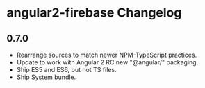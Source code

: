 # angular2-firebase Changelog

## 0.7.0

* Rearrange sources to match newer NPM-TypeScript practices.
* Update to work with Angular 2 RC new "@angular/" packaging.
* Ship ES5 and ES6, but not TS files.
* Ship System bundle.
